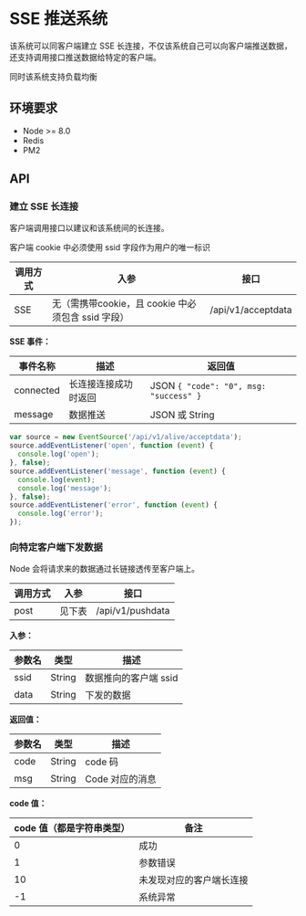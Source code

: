 # SSE 推送系统

该系统可以同客户端建立 SSE 长连接，不仅该系统自己可以向客户端推送数据，还支持调用接口推送数据给特定的客户端。

同时该系统支持负载均衡

## 环境要求

- Node >= 8.0
- Redis
- PM2

## API

### 建立 SSE 长连接

客户端调用接口以建议和该系统间的长连接。

客户端 cookie 中必须使用 ssid 字段作为用户的唯一标识

| 调用方式 | 入参 | 接口 |
| ----- | -- | --- |
|  SSE  | 无（需携带cookie，且 cookie 中必须包含 ssid 字段）| /api/v1/acceptdata |

**SSE 事件：**

| 事件名称 | 描述 | 返回值 |
| ---  | ---- | ---- |
| connected | 长连接连接成功时返回 | JSON `{ "code": "0", msg: "success" }` |
| message | 数据推送 | JSON 或 String |


```javascript
var source = new EventSource('/api/v1/alive/acceptdata');
source.addEventListener('open', function (event) {
  console.log('open');
}, false);
source.addEventListener('message', function (event) {
  console.log(event);
  console.log('message');
}, false);
source.addEventListener('error', function (event) {
  console.log('error');
});
```


### 向特定客户端下发数据

Node 会将请求来的数据通过长链接透传至客户端上。

| 调用方式 | 入参 | 接口 |
| ----- | -- | --- |
|  post  | 见下表 | /api/v1/pushdata |

**入参：**

| 参数名 | 类型 | 描述 |
| ----- | -- | -- |
| ssid | String | 数据推向的客户端 ssid |
| data | String | 下发的数据 |

**返回值：**

| 参数名 | 类型 | 描述 |
| ----- | -- | -- |
| code | String | code 码 |
| msg  | String | Code 对应的消息 |

**code 值：**

| code 值（都是字符串类型）| 备注 |
| ----- | -- |
| 0       | 成功 |
| 1       | 参数错误 |
| 10      | 未发现对应的客户端长连接  |
| -1      | 系统异常 |


